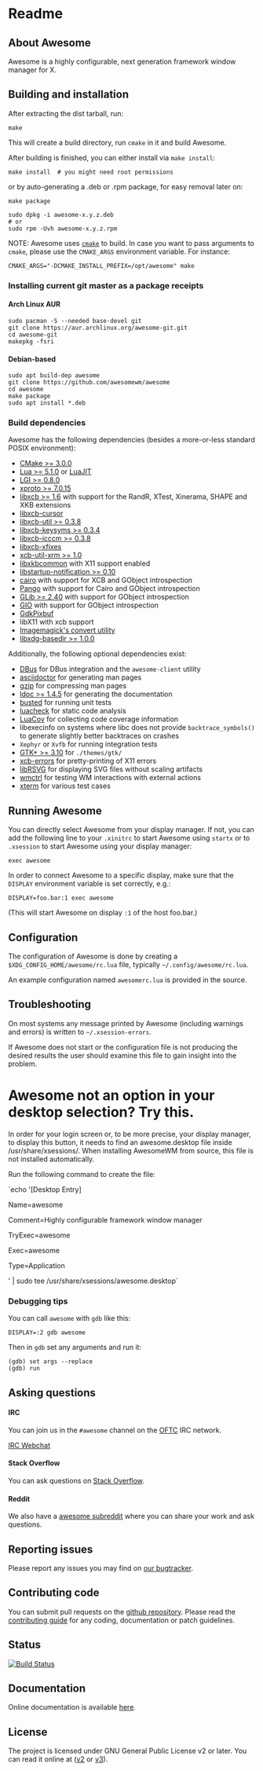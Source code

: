# Readme

## About Awesome

Awesome is a highly configurable, next generation framework window manager for X.

## Building and installation

After extracting the dist tarball, run:

    make

This will create a build directory, run `cmake` in it and build Awesome.

After building is finished, you can either install via `make install`:

    make install  # you might need root permissions

or by auto-generating a .deb or .rpm package, for easy removal later on:

    make package

    sudo dpkg -i awesome-x.y.z.deb
    # or
    sudo rpm -Uvh awesome-x.y.z.rpm

NOTE: Awesome uses [`cmake`](https://cmake.org) to build. In case you want to
pass arguments to `cmake`, please use the `CMAKE_ARGS` environment variable. For
instance:

    CMAKE_ARGS="-DCMAKE_INSTALL_PREFIX=/opt/awesome" make


### Installing current git master as a package receipts

#### Arch Linux AUR

```
sudo pacman -S --needed base-devel git
git clone https://aur.archlinux.org/awesome-git.git
cd awesome-git
makepkg -fsri
```

#### Debian-based

```
sudo apt build-dep awesome
git clone https://github.com/awesomewm/awesome
cd awesome
make package
sudo apt install *.deb
```


### Build dependencies

Awesome has the following dependencies (besides a more-or-less standard POSIX
environment):

- [CMake >= 3.0.0](https://cmake.org)
- [Lua >= 5.1.0](https://www.lua.org) or [LuaJIT](http://luajit.org)
- [LGI >= 0.8.0](https://github.com/pavouk/lgi)
- [xproto >= 7.0.15](https://www.x.org/archive//individual/proto/)
- [libxcb >= 1.6](https://xcb.freedesktop.org/) with support for the RandR, XTest, Xinerama, SHAPE and
  XKB extensions
- [libxcb-cursor](https://xcb.freedesktop.org/)
- [libxcb-util >= 0.3.8](https://xcb.freedesktop.org/)
- [libxcb-keysyms >= 0.3.4](https://xcb.freedesktop.org/)
- [libxcb-icccm >= 0.3.8](https://xcb.freedesktop.org/)
- [libxcb-xfixes](https://xcb.freedesktop.org/)
- [xcb-util-xrm >= 1.0](https://github.com/Airblader/xcb-util-xrm)
- [libxkbcommon](http://xkbcommon.org/) with X11 support enabled
- [libstartup-notification >=
  0.10](https://www.freedesktop.org/wiki/Software/startup-notification/)
- [cairo](https://www.cairographics.org/) with support for XCB and GObject
  introspection
- [Pango](http://www.pango.org/) with support for Cairo and GObject
  introspection
- [GLib >= 2.40](https://wiki.gnome.org/Projects/GLib) with support for GObject
  introspection
- [GIO](https://developer.gnome.org/gio/stable/) with support for GObject
  introspection
- [GdkPixbuf](https://wiki.gnome.org/Projects/GdkPixbuf)
- libX11 with xcb support
- [Imagemagick's convert utility](http://www.imagemagick.org/script/index.php)
- [libxdg-basedir >= 1.0.0](https://github.com/devnev/libxdg-basedir)

Additionally, the following optional dependencies exist:

- [DBus](https://www.freedesktop.org/wiki/Software/dbus/) for DBus integration
  and the `awesome-client` utility
- [asciidoctor](https://asciidoctor.org/) for generating man pages
- [gzip](http://www.gzip.org/) for compressing man pages
- [ldoc >= 1.4.5](https://stevedonovan.github.io/ldoc/) for generating the
  documentation
- [busted](https://olivinelabs.com/busted/) for running unit tests
- [luacheck](https://github.com/mpeterv/luacheck) for static code analysis
- [LuaCov](https://keplerproject.github.io/luacov/) for collecting code coverage
  information
- libexecinfo on systems where libc does not provide `backtrace_symbols()` to
  generate slightly better backtraces on crashes
- `Xephyr` or `Xvfb` for running integration tests
- [GTK+ >= 3.10](https://www.gtk.org/) for `./themes/gtk/`
- [xcb-errors](https://gitlab.freedesktop.org/xorg/lib/libxcb-errors) for
  pretty-printing of X11 errors
- [libRSVG](https://wiki.gnome.org/action/show/Projects/LibRsvg) for displaying
  SVG files without scaling artifacts
- [wmctrl](http://tripie.sweb.cz/utils/wmctrl) for testing WM interactions
  with external actions
- [xterm](https://invisible-island.net/xterm/) for various test cases

## Running Awesome

You can directly select Awesome from your display manager. If not, you can
add the following line to your `.xinitrc` to start Awesome using `startx`
or to `.xsession` to start Awesome using your display manager:

    exec awesome

In order to connect Awesome to a specific display, make sure that
the `DISPLAY` environment variable is set correctly, e.g.:

    DISPLAY=foo.bar:1 exec awesome

(This will start Awesome on display `:1` of the host foo.bar.)

## Configuration

The configuration of Awesome is done by creating a
`$XDG_CONFIG_HOME/awesome/rc.lua` file, typically `~/.config/awesome/rc.lua`.

An example configuration named `awesomerc.lua` is provided in the source.

## Troubleshooting

On most systems any message printed by Awesome (including warnings and errors)
is written to `~/.xsession-errors`.

If Awesome does not start or the configuration file is not producing the
desired results the user should examine this file to gain insight into the
problem.

# Awesome not an option in your desktop selection? Try this.

In order for your login screen or, to be more precise, your display manager, to display this button, it needs to find an awesome.desktop file inside /usr/share/xsessions/. When installing AwesomeWM from source, this file is not installed automatically.

Run the following command to create the file:

`echo '[Desktop Entry]

Name=awesome

Comment=Highly configurable framework window manager

TryExec=awesome

Exec=awesome

Type=Application

' | sudo tee /usr/share/xsessions/awesome.desktop`


### Debugging tips

You can call `awesome` with `gdb` like this:

    DISPLAY=:2 gdb awesome

Then in `gdb` set any arguments and run it:

    (gdb) set args --replace
    (gdb) run

## Asking questions

#### IRC

You can join us in the `#awesome` channel on the [OFTC](http://www.oftc.net/) IRC network.

[IRC Webchat](https://webchat.oftc.net/?channels=awesome)

#### Stack Overflow
You can ask questions on [Stack Overflow](http://stackoverflow.com/questions/tagged/awesome-wm).

#### Reddit
We also have a [awesome subreddit](https://www.reddit.com/r/awesomewm/) where you can share your work and ask questions.

## Reporting issues

Please report any issues you may find on [our bugtracker](https://github.com/awesomeWM/awesome/issues).

## Contributing code

You can submit pull requests on the [github repository](https://github.com/awesomeWM/awesome).
Please read the [contributing guide](https://github.com/awesomeWM/awesome/blob/master/docs/02-contributing.md) for any coding, documentation or patch guidelines.

## Status
[![Build Status](https://travis-ci.com/awesomeWM/awesome.svg?branch=master)](https://travis-ci.com/awesomeWM/awesome)

## Documentation

Online documentation is available [here](https://awesomewm.org/apidoc/).

## License

The project is licensed under GNU General Public License v2 or later.
You can read it online at ([v2](http://www.gnu.org/licenses/gpl-2.0.html)
or [v3](http://www.gnu.org/licenses/gpl.html)).


